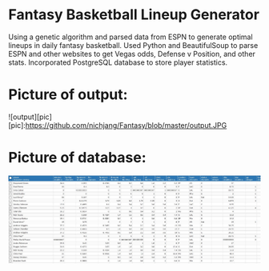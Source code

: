 # Fantasy Basketball Lineup Generator

Using a genetic algorithm and parsed data from ESPN to generate optimal lineups in daily fantasy basketball. Used Python and BeautifulSoup to parse ESPN and other websites to get Vegas odds, Defense v Position, and other stats. Incorporated PostgreSQL database to store player statistics. 

# Picture of output:
![output][pic]
[pic]:https://github.com/nichjang/Fantasy/blob/master/output.JPG
# Picture of database:
![db image](https://github.com/nichjang/Fantasy/blob/master/db.JPG)
